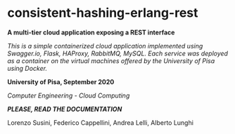 # consistent-hashing-erlang-rest
 
**A multi-tier cloud application exposing a REST interface**

_This is a simple containerized cloud application implemented using Swagger.io, Flask, HAProxy, RabbitMQ, MySQL. Each service was deployed as a container on the virtual machines offered by the University of Pisa using Docker._

**University of Pisa, September 2020**
 
 _Computer Engineering - Cloud Computing_


**_PLEASE, READ THE DOCUMENTATION_**

 
 Lorenzo Susini, Federico Cappellini, Andrea Lelli, Alberto Lunghi
